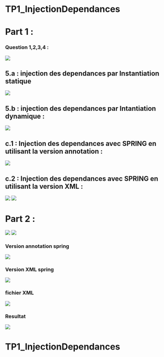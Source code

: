 # TP1_InjectionDependances
<h1> Part 1 : </h1>
<h3> Question 1,2,3,4 : </h3>
<img src="captures/dao_metier.png" />
<h2> 5.a : injection des dependances par Instantiation statique </h2>
<img src="captures/instantiation_statique.png"/>
<h2> 5.b : injection des dependances par Intantiation dynamique : </h2>
<img src="captures/instantiation_dynamique.png"/>
<h2> c.1 : Injection des dependances avec SPRING en utilisant la version annotation : </h2>
<img src="captures/v_annotation_part1.png"/>
<h2> c.2 : Injection des dependances avec SPRING en utilisant la version XML : </h2>
<img src="captures/v_xml_part1.png"/>
<img src="captures/appcontext_part1.png" />
<h1> Part 2 : </h1>
<img src="captures/adapter.png/">
<img src="captures/uc.png"/>
<h3> Version annotation spring </h3>
<img src="captures/v_annotation_part2.png/">
<h3> Version XML spring </h3>
<img src="captures/v_xml_part2.png/">
<h3> fichier XML </h3>
<img src="captures/appcontext_part2.png"/>
<h3> Resultat </h3>
<img src="captures/tv.png"/>



# TP1_InjectionDependances

